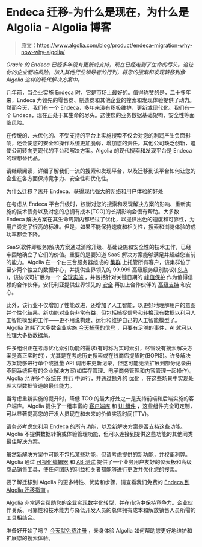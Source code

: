 # Endeca 迁移-为什么是现在，为什么是 Algolia - Algolia 博客

> 原文：<https://www.algolia.com/blog/product/endeca-migration-why-now-why-algolia/>

*Oracle 的 Endeca 已经多年没有更新或支持，现在已经走到了生命的尽头。这让你的企业面临风险。加入其他行业领导者的行列，将您的搜索和发现转移到像 Algolia 这样的现代解决方案中。*

几年前，当企业实施 Endeca 时，它是市场上最好的。值得称赞的是，二十多年来，Endeca 为领先的零售商、制造商和其他企业的搜索和发现体验提供了动力。然而今天，我们有一个 Endeca，多年来没有积极维护，更新或现代化。我们有一个 Endeca，现在正处于其生命的尽头。这使您的业务数据基础架构、安全性等面临风险。

在传统的、未优化的、不受支持的平台上实施搜索不仅会对您的利润产生负面影响，还会使您的安全和操作系统更加脆弱，增加您的责任。其他公司缺乏创新，迫使公司转向更现代的平台和解决方案。Algolia 的现代搜索和发现平台是 Endeca 的理想替代品。

请继续阅读，详细了解我们一流的搜索和发现平台，以及迁移到该平台如何让您的企业在各方面保持竞争力、安全性和优化性。

为什么迁移？离开 Endeca，获得现代强大的网络和用户体验的好处

在考虑从 Endeca 平台升级时，权衡对您的搜索和发现解决方案的影响、重新实施的技术债务以及对您的总拥有成本(TCO)的长期影响会很有帮助。大多数 Endeca 解决方案在其生命周期内都经过了优化，以提供出色的速度和可靠性，为用户设定了很高的标准。但是，如果不能保持速度和相关性，搜索和浏览体验的成功率都会下降。

SaaS(软件即服务)解决方案通过消除升级、基础设施和安全性的技术工作，已经牢固地确立了它们的价值。重要的是要知道 SaaS 解决方案能够满足并超越您当前的能力。Algolia 在一个由三台服务器组成的 [集群](https://www.algolia.com/doc/guides/scaling/servers-clusters/) 上托管所有客户，该集群位于至少两个独立的数据中心，并提供业界领先的 99.999 高级服务级别协议( [SLA](https://www.algolia.com/policies/sla/) )，该协议可扩展为一个 [全球实施](https://www.algolia.com/doc/guides/scaling/servers-clusters/#from-servers-to-clusters-to-distributed-search-network) ，并包括针对关键日期的 [峰值保护](https://www.algolia.com/doc/guides/scaling/servers-clusters/#from-servers-to-clusters-to-distributed-search-network) 作为值得信赖的合作伙伴，安托利亚提供业界领先的 [安全](https://www.algolia.com/distributed-secure/security-compliance/) 再加上合作伙伴的 [高级支持](https://www.algolia.com/products/search-and-discovery/enterprise/) 和安心。

此外，该行业不仅增加了性能改进，还增加了人工智能，以更好地理解用户的意图并个性化结果。新功能对业务非常有益，但包括捕捉信号和转换现有数据以利用人工智能模型的工作——更不用说构建、运行和维护自己的人工智能模型了。Algolia 消耗了大多数企业实施 [今天捕获的信号](https://www.algolia.com/doc/guides/sending-events/planning/) ，只要有足够的事件，AI 就可以处理大多数数据集。

许多组织正在考虑优化索引功能的需求(有时称为实时索引，尽管没有搜索解决方案是真正实时的)，尤其是在考虑历史搜索或在线商店提货时(BOPIS)。许多解决方案能够进行单个或批量 API 调用来更新记录，但这可能无法扩展到部分记录由不同系统拥有的企业解决方案(如库存管理、电子商务管理和内容管理一起操作)。Algolia 允许多个系统在 [并行](https://www.algolia.com/doc/api-reference/api-methods/partial-update-objects/) 中运行，并通过额外的 [优化](https://www.algolia.com/doc/guides/sending-and-managing-data/send-and-update-your-data/in-depth/handling-concurrency-with-versioning/) ，在这些场景中实现处理大型数据管道的最佳能力。

当考虑重新实施的提升时，降低 TCO 的最大好处之一是支持前端和后端实施的客户端库。Algolia 提供了一组丰富的 [客户端库](https://www.algolia.com/developers/#integrations) 和 [UI 组件](https://www.algolia.com/doc/api-reference/widgets/js/) ，这些组件完全可定制，可以显著提高您的开发人员现在和未来的价值实现时间(TTV)。

请务必考虑您利用 Endeca 的所有功能，以及新解决方案是否支持这些功能。Algolia 不提供数据转换或体验管理功能，但可以连接到提供这些功能的其他同类最佳解决方案。

虽然新解决方案中可能不包括某些功能，但请考虑提供的新功能，并权衡利弊。Algolia 通过 [可视化编辑器](https://www.algolia.com/products/search-and-discovery/visual-merchandising-curation/) 和 [AB 测试](https://www.algolia.com/products/search-and-discovery/ab-testing/) 提供了一个业务用户友好的仪表板和高级商品销售工具，使任何团队的利益相关者都能够进行更改并优化您的搜索。

要了解迁移到 Algolia 的更多特性、优势和步骤，请查看我们免费的 [Endeca 到 Algolia 迁移指南](https://resources.algolia.com/guides/endeca-to-algolia-migration-guide) 。

Algolia 非常适合帮助您的企业实现数字化转型，并在市场中保持竞争力。企业伙伴关系、可靠性和技术能力与降低开发人员的总体拥有成本和解放销售人员所需的工具相结合。

准备好开始了吗？ [今天就免费注册](https://www.algolia.com/users/sign_up) ，亲身体验 Algolia 如何帮助您更好地维护和扩展您的搜索体验。